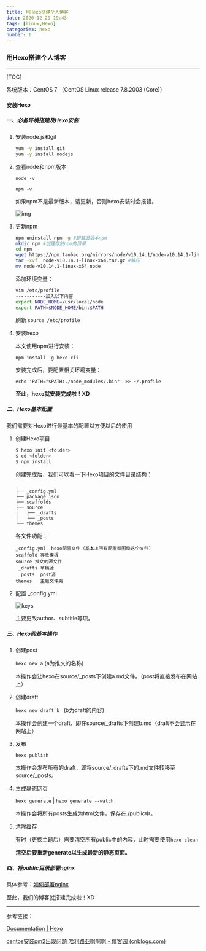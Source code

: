 ```yaml
---
title: 用Hexo搭建个人博客
date: 2020-12-29 19:43
tags: [linux,Hexo]
categories: hexo
number: 1
---
```




### 用Hexo搭建个人博客

------

[TOC]

系统版本：CentOS 7 （CentOS Linux release 7.8.2003 (Core)）

#### 安装Hexo

##### 一、必备环境搭建及Hexo安装

1. 安装node.js和git

   ```sh
   yum -y install git
   yum -y install nodejs
   ```

   

2. 查看node和npm版本

   `node -v`

   `npm -v`

   如果npm不是最新版本，请更新，否则hexo安装时会报错。

   ![img](https://img2020.cnblogs.com/blog/1065623/202007/1065623-20200708165344800-931380504.png)

3. 更新npm

   ```sh
   npm uninstall npm -g #卸载旧版本npm
   mkdir npm #创建存放npm的目录
   cd npm
   wget https://npm.taobao.org/mirrors/node/v10.14.1/node-v10.14.1-linux-x64.tar.gz #下载最新版npm
   tar -xvf  node-v10.14.1-linux-x64.tar.gz #解压
   mv node-v10.14.1-linux-x64 node
   ```

   添加环境变量：

   ```sh
   vim /etc/profile
   -----------加入以下内容
   export NODE_HOME=/usr/local/node  
   export PATH=$NODE_HOME/bin:$PATH
   ```

   刷新 `source /etc/profile`

4. 安装hexo

   本文使用npm进行安装：

   `npm install -g hexo-cli`

   安装完成后，要配置相关环境变量：

   `echo 'PATH="$PATH:./node_modules/.bin"' >> ~/.profile`

   **至此，hexo就安装完成啦！XD**

##### 二、Hexo基本配置

我们需要对Hexo进行最基本的配置以方便以后的使用

1. 创建Hexo项目

   ```sh
   $ hexo init <folder>
   $ cd <folder>
   $ npm install
   ```

   创建完成后，我们可以看一下Hexo项目的文件目录结构：

   ```
   .
   ├── _config.yml
   ├── package.json
   ├── scaffolds
   ├── source
   |   ├── _drafts
   |   └── _posts
   └── themes
   ```

   各文件功能：

   ```
   _config.yml	hexo配置文件（基本上所有配置都围绕这个文件）
   scaffold 存放模板
   source 推文的源文件
   	_drafts 草稿源
   	_posts	post源
   themes	主题文件夹
   ```

2. 配置 _config.yml

   ![keys](https://i.loli.net/2020/12/30/5dG8EgB13ShsQNC.png)

   主要更改author、subtitle等项。

##### 三、Hexo的基本操作

1. 创建post

   `hexo new a`  (a为推文的名称)

   本操作会让hexo在source/_posts下创建a.md文件。（post将直接发布在网站上）

2. 创建draft

   `hexo new draft b `  (b为draft的内容)

   本操作会创建一个draft，即在source/_drafts下创建b.md（draft不会显示在网站上） 

3. 发布

   `hexo publish`

   本操作会发布所有的draft，即将source/_drafts下的.md文件转移至source/_posts。

4. 生成静态网页

   `hexo generate` | `hexo generate --watch`

   本操作会将所有posts生成为html文件，保存在./public中。

5. 清除缓存

   有时（更换主题后）需要清空所有public中的内容，此时需要使用`hexo clean`

   **清空后要重新generate以生成最新的静态页面。**





##### 四、将public目录部署nginx

具体参考：[如何部署nginx](https://blog.gurh16.top/2020/12/29/%E9%83%A8%E7%BD%B2nginx%E5%8F%8A%E9%85%8D%E7%BD%AEssl%E8%AF%81%E4%B9%A6/)  

至此，我们的博客就搭建完成啦！XD

------

参考链接：

[Documentation | Hexo](https://hexo.io/docs/)

[centos安装pm2出现问题 哈利路亚啊啊啊 - 博客园 (cnblogs.com)](https://www.cnblogs.com/hallejuayahaha/p/13267892.html)

